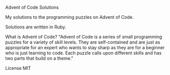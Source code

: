 Advent of Code Solutions

My solutions to the programming puzzles on Advent of Code.

Solutions are written in Ruby.

What is Advent of Code?
"Advent of Code is a series of small programming puzzles for a variety of skill levels. They are self-contained and are just as appropriate for an expert who wants to stay sharp as they are for a beginner who is just learning to code. Each puzzle calls upon different skills and has two parts that build on a theme."

License
MIT
